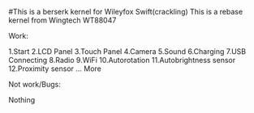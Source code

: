 #This is a berserk kernel for Wileyfox Swift(crackling)
 This is a rebase kernel from Wingtech WT88047
 
 Work:
 
  1.Start
  2.LCD Panel
  3.Touch Panel
  4.Camera
  5.Sound
  6.Charging
  7.USB Connecting
  8.Radio
  9.WiFi
  10.Autorotation
  11.Autobrightness sensor
  12.Proximity sensor
  ... More
 
 Not work/Bugs:
 
  Nothing

